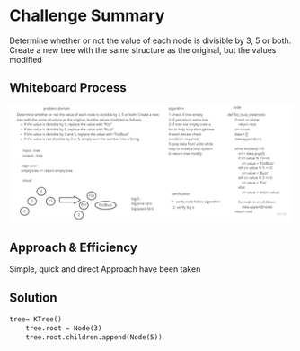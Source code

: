 # Challenge Summary
Determine whether or not the value of each node is divisible by 3, 5 or both. Create a new tree with the same structure as the original, but the values modified
## Whiteboard Process
![](tree_fizz_buzz.jpg)

## Approach & Efficiency
Simple, quick and direct Approach have been taken

## Solution
```
tree= KTree()
    tree.root = Node(3)
    tree.root.children.append(Node(5))
```
